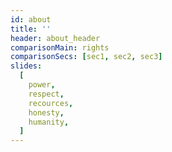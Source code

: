 ```yaml
---
id: about
title: ''
header: about_header
comparisonMain: rights
comparisonSecs: [sec1, sec2, sec3]
slides:
  [
    power,
    respect,
    recources,
    honesty,
    humanity,
  ]
---
```


